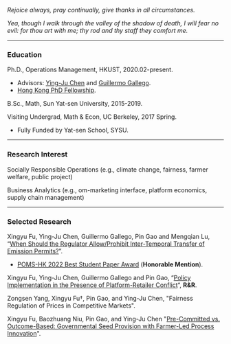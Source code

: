 _Rejoice always, pray continually, give thanks in all circumstances._

_Yea, though I walk through the valley of the shadow of death, I will fear no evil: for thou art with me; thy rod and thy staff they comfort me._

* * *
### Education
Ph.D., Operations Management, HKUST, 2020.02-present.
- Advisors: [Ying-Ju Chen](https://imchen.people.ust.hk/) and [Guillermo Gallego](https://ieda.ust.hk/dfaculty/ggallego/).
- [Hong Kong PhD Fellowship](https://cerg1.ugc.edu.hk/hkpfs/index.html).

B.Sc., Math, Sun Yat-sen University, 2015-2019.

Visiting Undergrad, Math & Econ, UC Berkeley, 2017 Spring.
- Fully Funded by Yat-sen School, SYSU.

* * *
### Research Interest
Socially Responsible Operations (e.g., climate change, fairness, farmer welfare, public project)

Business Analytics (e.g., om-marketing interface, platform economics, supply chain management)


* * *
### Selected Research
Xingyu Fu, Ying-Ju Chen, Guillermo Gallego, Pin Gao and Mengqian Lu, “[When Should the Regulator Allow/Prohibit Inter-Temporal Transfer of Emission Permits?](https://www.researchgate.net/publication/353731289_When_Should_the_Regulator_AllowProhibit_Inter-Temporal_Transfer_of_Emission_Permits)”.
- [POMS-HK 2022 Best Student Paper Award](https://www.ln.edu.hk/hkibs/pomshk2022/index.htm) (**Honorable Mention**).

Xingyu Fu, Ying-Ju Chen, Guillermo Gallego and Pin Gao, “[Policy Implementation in the Presence of Platform-Retailer Conflict](https://www.researchgate.net/publication/351048835_Policy_Implementation_in_the_Presence_of_Platform-Retailer_Conflict)“, **R&R**.

Zongsen Yang, Xingyu Fu†, Pin Gao, and Ying-Ju Chen, "Fairness Regulation of Prices in Competitive Markets".

Xingyu Fu, Baozhuang Niu, Pin Gao, and Ying-Ju Chen "[Pre-Committed vs. Outcome-Based: Governmental Seed Provision with Farmer-Led Process Innovation](https://www.researchgate.net/publication/356831169_Pre-Committed_vs_Outcome-Based_Governmental_Seed_Provision_with_Farmer-Led_Process_Innovation)".

